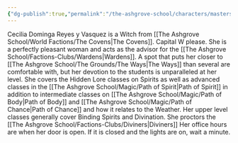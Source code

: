 ```yaml
---
{"dg-publish":true,"permalink":"/the-ashgrove-school/characters/masters/cecilia-dominga-reyes-y-vasquez/"}
---
```


Cecilia Dominga Reyes y Vasquez is a Witch from [[The Ashgrove School/World Factions/The Covens\|The Covens]]. Capital W please. She is a perfectly pleasant woman and acts as the advisor for the [[The Ashgrove School/Factions-Clubs/Wardens\|Wardens]]. A spot that puts her closer to [[The Ashgrove School/The Grounds/The Ways\|The Ways]] than several are comfortable with, but her devotion to the students is unparalleled at her level. She covers the Hidden Lore classes on Spirits as well as advanced classes in the [[The Ashgrove School/Magic/Path of Spirit\|Path of Spirit]] in addition to intermediate classes on [[The Ashgrove School/Magic/Path of Body\|Path of Body]] and [[The Ashgrove School/Magic/Path of Chance\|Path of Chance]] and how it relates to the Weather. Her upper level classes generally cover Binding Spirits and Divination. She proctors the [[The Ashgrove School/Factions-Clubs/Diviners\|Diviners]] Her office hours are when her door is open. If it is closed and the lights are on, wait a minute. 
